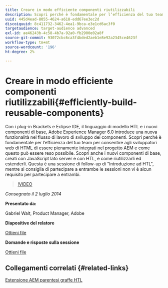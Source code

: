 ```yaml
---
title: Creare in modo efficiente componenti riutilizzabili
description: Scopri perché è fondamentale per l’efficienza del tuo team per consentire agli sviluppatori web di HTML di essere pienamente integrati nel progetto AEM e come questo può essere reso possibile. Scopri anche i nuovi componenti di base, creati con JavaScript lato server e con HTL, e come riutilizzarli ed estenderli.
uuid: 445d4ead-8055-4624-a618-edd67ee3ec2d
discoiquuid: 8c411732-3462-4ea1-9bca-e3e1cd6ac3f0
targetaudience: target-audience advanced
exl-id: ae46243b-4c58-4b7a-92a0-fb2900e02a8f
source-git-commit: 93072cbc6ca3f4bded2aeb1e8e92a2345ce4623f
workflow-type: tm+mt
source-wordcount: '196'
ht-degree: 2%

---
```


# Creare in modo efficiente componenti riutilizzabili{#efficiently-build-reusable-components}

Con i plug-in Brackets e Eclipse IDE, il linguaggio di modello HTL e i nuovi componenti di base, Adobe Experience Manager 6.0 introduce una nuova funzionalità nel flusso di lavoro di sviluppo dei componenti. Scopri perché è fondamentale per l’efficienza del tuo team per consentire agli sviluppatori web di HTML di essere pienamente integrati nel progetto AEM e come questo può essere reso possibile. Scopri anche i nuovi componenti di base, creati con JavaScript lato server e con HTL, e come riutilizzarli ed estenderli. Questa è una sessione di follow-up di &quot;Introduzione ad HTL&quot;, mentre si consiglia di partecipare a entrambe le sessioni non vi è alcun requisito per partecipare a entrambi.

>[!VIDEO](https://video.tv.adobe.com/v/19503/?quality=9)

*Consegnato il 2 luglio 2014*

**Presentato da:**

Gabriel Walt, Product Manager, Adobe

**Diapositive del relatore**

[Ottieni file](assets/efficiently-build-reusable-components.pdf)

**Domande e risposte sulla sessione**

[Ottieni file](assets/efficiently-build-reusable-components-q-a.pdf)

## Collegamenti correlati {#related-links}

[Estensione AEM parentesi graffe HTL](https://github.com/Adobe-Marketing-Cloud/aem-brackets-extension#AEM6#BeautifulMarkup)

<!--
[Get back to the Overview](https://helpx.adobe.com/experience-manager/kt/eseminars/gems/aem-index.html)
-->
